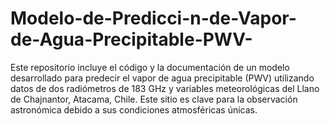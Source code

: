 # Modelo-de-Predicci-n-de-Vapor-de-Agua-Precipitable-PWV-
Este repositorio incluye el código y la documentación de un modelo desarrollado para predecir el vapor de agua precipitable (PWV) utilizando datos de dos radiómetros de 183 GHz y variables meteorológicas del Llano de Chajnantor, Atacama, Chile. Este sitio es clave para la observación astronómica debido a sus condiciones atmosféricas únicas.
